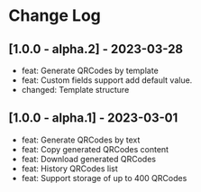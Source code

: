 # Change Log

## [1.0.0 - alpha.2] - 2023-03-28

- feat: Generate QRCodes by template
- feat: Custom fields support add default value.
- changed: Template structure

## [1.0.0 - alpha.1] - 2023-03-01

- feat: Generate QRCodes by text
- feat: Copy generated QRCodes content
- feat: Download generated QRCodes
- feat: History QRCodes list
- feat: Support storage of up to 400 QRCodes
